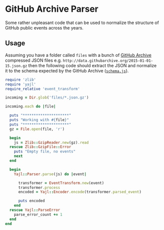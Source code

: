 # GitHub Archive Parser

Some rather unpleasant code that can be used to normalize the structure of GitHub public events across the years.

## Usage

Assuming you have a folder called `files` with a bunch of [GitHub Archive](https://www.githubarchive.org/) compressed JSON files e.g. `http://data.githubarchive.org/2015-01-01-15.json.gz` then the following code should extract the JSON and normalize it to the schema expected by the GitHub Archive ([`schema.js`](https://github.com/igrigorik/githubarchive.org/blob/master/bigquery/schema.js)).

```ruby
require 'zlib'
require 'yajl'
require_relative 'event_transform'

incoming = Dir.glob('files/*.json.gz')

incoming.each do |file|

  puts "*********************"
  puts "Working with #{file}"
  puts "*********************"
  gz = File.open(file, 'r')

  begin
    js = Zlib::GzipReader.new(gz).read
  rescue Zlib::GzipFile::Error
    puts "Empty file, no events"
    next
  end

  begin
    Yajl::Parser.parse(js) do |event|

      transformer = EventTransform.new(event)
      transformer.process
      encoded = Yajl::Encoder.encode(transformer.parsed_event)

      puts encoded
    end
  rescue Yajl::ParseError
    parse_error_count += 1
  end
end
```
